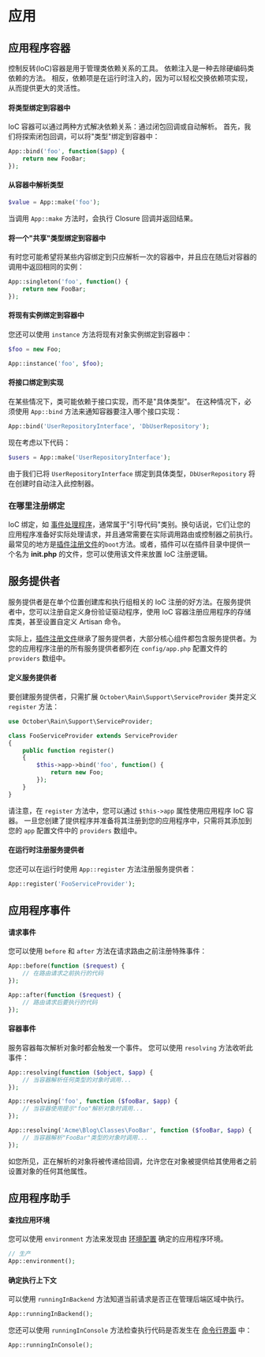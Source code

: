 # 应用

## 应用程序容器

控制反转(IoC)容器是用于管理类依赖关系的工具。 依赖注入是一种去除硬编码类依赖的方法。 相反，依赖项是在运行时注入的，因为可以轻松交换依赖项实现，从而提供更大的灵活性。

#### 将类型绑定到容器中

IoC 容器可以通过两种方式解决依赖关系：通过闭包回调或自动解析。 首先，我们将探索闭包回调，可以将"类型"绑定到容器中：

```php
App::bind('foo', function($app) {
    return new FooBar;
});
```

#### 从容器中解析类型

```php
$value = App::make('foo');
```

当调用 `App::make` 方法时，会执行 Closure 回调并返回结果。

#### 将一个"共享"类型绑定到容器中

有时您可能希望将某些内容绑定到只应解析一次的容器中，并且应在随后对容器的调用中返回相同的实例：

```php
App::singleton('foo', function() {
    return new FooBar;
});
```

#### 将现有实例绑定到容器中

您还可以使用 `instance` 方法将现有对象实例绑定到容器中：

```php
$foo = new Foo;

App::instance('foo', $foo);
```

#### 将接口绑定到实现

在某些情况下，类可能依赖于接口实现，而不是"具体类型"。 在这种情况下，必须使用 `App::bind` 方法来通知容器要注入哪个接口实现：

```php
App::bind('UserRepositoryInterface', 'DbUserRepository');
```

现在考虑以下代码：

```php
$users = App::make('UserRepositoryInterface');
```

由于我们已将 `UserRepositoryInterface` 绑定到具体类型，`DbUserRepository` 将在创建时自动注入此控制器。

### 在哪里注册绑定

IoC 绑定，如 [事件处理程序](events.md)，通常属于"引导代码"类别。换句话说，它们让您的应用程序准备好实际处理请求，并且通常需要在实际调用路由或控制器之前执行。最常见的地方是[插件注册文件](../plugin/registration.md#registration-methods)的`boot`方法。或者，插件可以在插件目录中提供一个名为 **init.php** 的文件，您可以使用该文件来放置 IoC 注册逻辑。

## 服务提供者

服务提供者是在单个位置创建库和执行组相关的 IoC 注册的好方法。在服务提供者中，您可以注册自定义身份验证驱动程序，使用 IoC 容器注册应用程序的存储库类，甚至设置自定义 Artisan 命令。

实际上，[插件注册文件](../plugin/registration.md)继承了服务提供者，大部分核心组件都包含服务提供者。为您的应用程序注册的所有服务提供者都列在 `config/app.php` 配置文件的 `providers` 数组中。

#### 定义服务提供者

要创建服务提供者，只需扩展 `October\Rain\Support\ServiceProvider` 类并定义 `register` 方法：

```php
use October\Rain\Support\ServiceProvider;

class FooServiceProvider extends ServiceProvider
{
    public function register()
    {
        $this->app->bind('foo', function() {
            return new Foo;
        });
    }
}
```

请注意，在 `register` 方法中，您可以通过 `$this->app` 属性使用应用程序 IoC 容器。 一旦您创建了提供程序并准备将其注册到您的应用程序中，只需将其添加到您的 `app` 配置文件中的 `providers` 数组中。

#### 在运行时注册服务提供者

您还可以在运行时使用 `App::register` 方法注册服务提供者：

```php
App::register('FooServiceProvider');
```

## 应用程序事件

#### 请求事件

您可以使用 `before` 和 `after` 方法在请求路由之前注册特殊事件：

```php
App::before(function ($request) {
    // 在路由请求之前执行的代码
});

App::after(function ($request) {
    // 路由请求后要执行的代码
});
```

#### 容器事件

服务容器每次解析对象时都会触发一个事件。 您可以使用 `resolving` 方法收听此事件：

```php
App::resolving(function ($object, $app) {
    // 当容器解析任何类型的对象时调用...
});

App::resolving('foo', function ($fooBar, $app) {
    // 当容器使用提示"foo"解析对象时调用...
});

App::resolving('Acme\Blog\Classes\FooBar', function ($fooBar, $app) {
    // 当容器解析"FooBar"类型的对象时调用...
});
```

如您所见，正在解析的对象将被传递给回调，允许您在对象被提供给其使用者之前设置对象的任何其他属性。

## 应用程序助手

#### 查找应用环境

您可以使用 `environment` 方法来发现由 [环境配置](../setup/configuration.md#environment-configuration) 确定的应用程序环境。

```php
// 生产
App::environment();
```
#### 确定执行上下文

可以使用 `runningInBackend` 方法知道当前请求是否正在管理后端区域中执行。

```php
App::runningInBackend();
```

您还可以使用 `runningInConsole` 方法检查执行代码是否发生在 [命令行界面](../console/commands.md) 中：

```php
App::runningInConsole();
```
